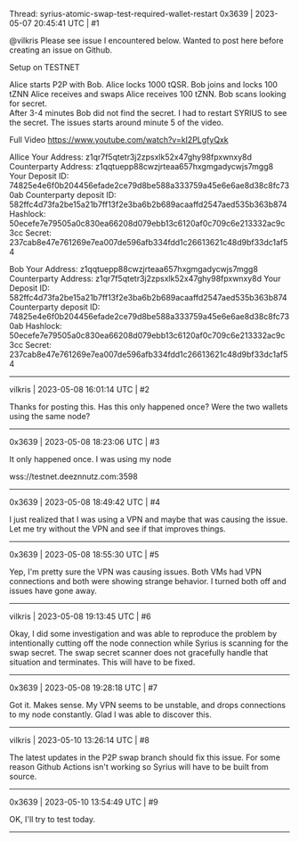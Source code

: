 Thread: syrius-atomic-swap-test-required-wallet-restart
0x3639 | 2023-05-07 20:45:41 UTC | #1

@vilkris Please see issue I encountered below.  Wanted to post here before creating an issue on Github.  

Setup on TESTNET

Alice starts P2P with Bob.  Alice locks 1000 tQSR.
Bob joins and locks 100 tZNN
Alice receives and swaps
Alice receives 100 tZNN.
Bob scans looking for secret.  
After 3-4 minutes Bob did not find the secret.  I had to restart SYRIUS to see the secret.  The issues starts around minute 5 of the video.

Full Video
https://www.youtube.com/watch?v=kI2PLgfyQxk

Allice
Your Address: z1qr7f5qtetr3j2zpsxlk52x47ghy98fpxwnxy8d
Counterparty Address: z1qqtuepp88cwzjrteaa657hxgmgadycwjs7mgg8
Your Deposit ID: 74825e4e6f0b204456efade2ce79d8be588a333759a45e6e6ae8d38c8fc730ab
Counterparty deposit ID: 582ffc4d73fa2be15a21b7ff13f2e3ba6b2b689acaaffd2547aed535b363b874
Hashlock: 50ecefe7e79505a0c830ea66208d079ebb13c6120af0c709c6e213332ac9c3cc
Secret: 237cab8e47e761269e7ea007de596afb334fdd1c26613621c48d9bf33dc1af54

Bob
Your Address: z1qqtuepp88cwzjrteaa657hxgmgadycwjs7mgg8
Counterparty Address: z1qr7f5qtetr3j2zpsxlk52x47ghy98fpxwnxy8d
Your Deposit ID: 582ffc4d73fa2be15a21b7ff13f2e3ba6b2b689acaaffd2547aed535b363b874
Counterparty deposit ID: 74825e4e6f0b204456efade2ce79d8be588a333759a45e6e6ae8d38c8fc730ab
Hashlock: 50ecefe7e79505a0c830ea66208d079ebb13c6120af0c709c6e213332ac9c3cc
Secret: 237cab8e47e761269e7ea007de596afb334fdd1c26613621c48d9bf33dc1af54

-------------------------

vilkris | 2023-05-08 16:01:14 UTC | #2

Thanks for posting this. Has this only happened once? Were the two wallets using the same node?

-------------------------

0x3639 | 2023-05-08 18:23:06 UTC | #3

It only happened once.  I was using my node 

wss://testnet.deeznnutz.com:3598

-------------------------

0x3639 | 2023-05-08 18:49:42 UTC | #4

I just realized that I was using a VPN and maybe that was causing the issue.  Let me try without the VPN and see if that improves things.

-------------------------

0x3639 | 2023-05-08 18:55:30 UTC | #5

Yep, I'm pretty sure the VPN was causing issues.  Both VMs had VPN connections and both were showing strange behavior.  I turned both off and issues have gone away.

-------------------------

vilkris | 2023-05-08 19:13:45 UTC | #6

Okay, I did some investigation and was able to reproduce the problem by intentionally cutting off the node connection while Syrius is scanning for the swap secret. The swap secret scanner does not gracefully handle that situation and terminates. This will have to be fixed.

-------------------------

0x3639 | 2023-05-08 19:28:18 UTC | #7

Got it.  Makes sense.  My VPN seems to be unstable, and drops connections to my node constantly.  Glad I was able to discover this.

-------------------------

vilkris | 2023-05-10 13:26:14 UTC | #8

The latest updates in the P2P swap branch should fix this issue. For some reason Github Actions isn't working so Syrius will have to be built from source.

-------------------------

0x3639 | 2023-05-10 13:54:49 UTC | #9

OK, I'll try to test today.

-------------------------

